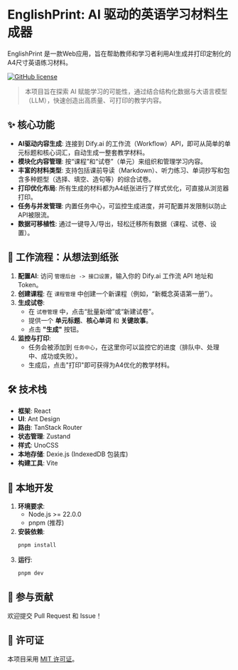 # EnglishPrint: AI 驱动的英语学习材料生成器

EnglishPrint 是一款Web应用，旨在帮助教师和学习者利用AI生成并打印定制化的A4尺寸英语练习材料。

[![GitHub license](https://img.shields.io/badge/license-MIT-blue.svg)](./LICENSE)

> 本项目旨在探索 AI 赋能学习的可能性，通过结合结构化数据与大语言模型（LLM），快速创造出高质量、可打印的教学内容。

## ✨ 核心功能

- **AI驱动内容生成**: 连接到 Dify.ai 的工作流（Workflow）API，即可从简单的单元标题和核心词汇，自动生成一整套教学材料。
- **模块化内容管理**: 按“课程”和“试卷”（单元）来组织和管理学习内容。
- **丰富的材料类型**: 支持包括课前导读（Markdown）、听力练习、单词抄写和包含多种题型（选择、填空、造句等）的综合试卷。
- **打印优化布局**: 所有生成的材料都为A4纸张进行了样式优化，可直接从浏览器打印。
- **任务与并发管理**: 内置任务中心，可监控生成进度，并可配置并发限制以防止API被限流。
- **数据可移植性**: 通过一键导入/导出，轻松迁移所有数据（课程、试卷、设置）。

## 🚀 工作流程：从想法到纸张

1.  **配置AI**: 访问 `管理后台 -> 接口设置`，输入你的 Dify.ai 工作流 API 地址和 Token。
2.  **创建课程**: 在 `课程管理` 中创建一个新课程（例如，“新概念英语第一册”）。
3.  **生成试卷**:
    - 在 `试卷管理` 中，点击“批量新增”或“新建试卷”。
    - 提供一个 **单元标题**、**核心单词** 和 **关键故事**。
    - 点击 **"生成"** 按钮。
4.  **监控与打印**:
    - 任务会被添加到 `任务中心`，在这里你可以监控它的进度（排队中、处理中、成功或失败）。
    - 生成后，点击"打印"即可获得为A4优化的教学材料。

## 🛠 技术栈

- **框架**: React
- **UI**: Ant Design
- **路由**: TanStack Router
- **状态管理**: Zustand
- **样式**: UnoCSS
- **本地存储**: Dexie.js (IndexedDB 包装库)
- **构建工具**: Vite

## 🏁 本地开发

1.  **环境要求**:
    - Node.js >= 22.0.0
    - pnpm (推荐)
2.  **安装依赖**:
    ```bash
    pnpm install
    ```
3.  **运行**:
    ```bash
    pnpm dev
    ```

## 🤝 参与贡献

欢迎提交 Pull Request 和 Issue！

## 📝 许可证

本项目采用 [MIT 许可证](./LICENSE)。
